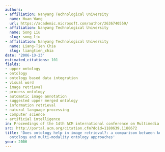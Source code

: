 ```yaml
---
authors:
- affiliation: Nanyang Technological University
  name: Huan Wang
  url: https://academic.microsoft.com/author/2636740559/
- affiliation: Nanyang Technological University
  name: Song Liu
  slug: song_liu
- affiliation: Nanyang Technological University
  name: Liang-Tien Chia
  slug: liangtien_chia
date: '2006-10-23'
estimated_citations: 101
fields:
- upper ontology
- ontology
- ontology based data integration
- visual word
- image retrieval
- process ontology
- automatic image annotation
- suggested upper merged ontology
- information retrieval
- natural language processing
- computer science
- artificial intelligence
in: Proceedings of the 14th ACM international conference on Multimedia
src: http://portal.acm.org/citation.cfm?doid=1180639.1180672
title: 'Does ontology help in image retrieval?: a comparison between keyword, text
  ontology and multi-modality ontology approaches'
year: 2006
---
```


